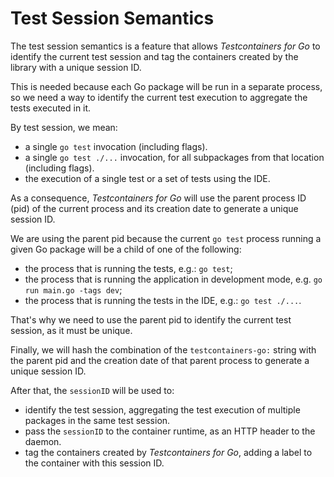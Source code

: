 # Test Session Semantics

The test session semantics is a feature that allows _Testcontainers for Go_ to identify the current test session
and tag the containers created by the library with a unique session ID.

This is needed because each Go package will be run in a separate process, so we need a way to identify the current test execution
to aggregate the tests executed in it.

By test session, we mean:

- a single `go test` invocation (including flags).
- a single `go test ./...` invocation, for all subpackages from that location (including flags).
- the execution of a single test or a set of tests using the IDE.

As a consequence, _Testcontainers for Go_ will use the parent process ID (pid) of the current process and its creation date
to generate a unique session ID.

We are using the parent pid because the current `go test` process running a given Go package will be a child of one of the following:

- the process that is running the tests, e.g.: `go test`;
- the process that is running the application in development mode, e.g. `go run main.go -tags dev`;
- the process that is running the tests in the IDE, e.g.: `go test ./...`.

That's why we need to use the parent pid to identify the current test session, as it must be unique.

Finally, we will hash the combination of the `testcontainers-go:` string with the parent pid and the creation date
of that parent process to generate a unique session ID.

After that, the `sessionID` will be used to:

- identify the test session, aggregating the test execution of multiple packages in the same test session.
- pass the `sessionID` to the container runtime, as an HTTP header to the daemon.
- tag the containers created by _Testcontainers for Go_, adding a label to the container with this session ID.

